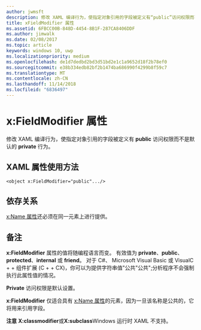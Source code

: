 ```yaml
---
author: jwmsft
description: 修改 XAML 编译行为，使指定对象引用的字段被定义有“public”访问权限而不是默认的“private”行为。
title: xFieldModifier 属性
ms.assetid: 6FBCC00B-848D-4454-8B1F-287CA8406DDF
ms.author: jimwalk
ms.date: 02/08/2017
ms.topic: article
keywords: windows 10, uwp
ms.localizationpriority: medium
ms.openlocfilehash: de1d7dedbd2bd3d51bd2e1c1a9652d18f2b78ef0
ms.sourcegitcommit: e38b334edb82bf2b1474ba686990f4299b8f59c7
ms.translationtype: MT
ms.contentlocale: zh-CN
ms.lasthandoff: 11/14/2018
ms.locfileid: "6836497"
---
```

# <a name="xfieldmodifier-attribute"></a>x:FieldModifier 属性


修改 XAML 编译行为，使指定对象引用的字段被定义有 **public** 访问权限而不是默认的 **private** 行为。

## <a name="xaml-attribute-usage"></a>XAML 属性使用方法

``` syntax
<object x:FieldModifier="public".../>
```

## <a name="dependencies"></a>依存关系

[x:Name 属性](x-name-attribute.md)还必须在同一元素上进行提供。

## <a name="remarks"></a>备注

**x:FieldModifier** 属性的值将随编程语言而变。 有效值为 **private**、**public**、**protected**、**internal** 或 **friend**。 对于 C#、 Microsoft Visual Basic 或 VisualC + + 组件扩展 (C + + CX)，你可以为提供字符串值"公共"公共";分析程序不会强制执行此属性值的情况。

**Private** 访问权限是默认设置。

**x:FieldModifier** 仅适合具有 [x:Name 属性](x-name-attribute.md)的元素，因为一旦该名称是公共的，它将用来引用字段。

**注意** **X:classmodifier**或**X:subclass**Windows 运行时 XAML 不支持。

